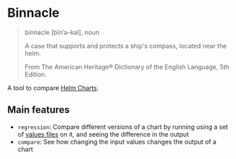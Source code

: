 # Binnacle
> binnacle [bĭn′ə-kəl], noun
> 
> A case that supports and protects a ship's compass, located near the helm.
> 
> From The American Heritage® Dictionary of the English Language, 5th Edition.

A tool to compare [Helm Charts](https://helm.sh/).

## Main features
- `regression`: Compare different versions of a chart by running using a set of [values files](https://helm.sh/docs/chart_template_guide/values_files/) on it, and seeing the difference in the output
- `compare`: See how changing the input values changes the output of a chart
